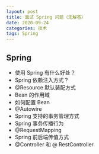 ```yaml
---
layout: post
title: 面试 Spring 问题（无解答）
date: 2020-09-24
categories: 技术
tags: Spring
---
```


## Spring

- 使用 Spring 有什么好处？
- Spring 依赖注入方式？
- @Resource 默认装配方式
- Bean 的作用域
- 如何配置 Bean
- @Autowire
- Spring 支持的事务管理方式
- Spring 事务传播行为
- @RequestMapping
- Spring 前后端传值方式
- @Controller 和 @ RestController

